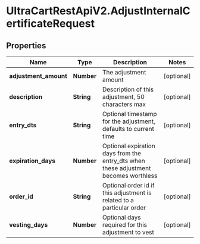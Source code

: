 # UltraCartRestApiV2.AdjustInternalCertificateRequest

## Properties
Name | Type | Description | Notes
------------ | ------------- | ------------- | -------------
**adjustment_amount** | **Number** | The adjustment amount | [optional] 
**description** | **String** | Description of this adjustment, 50 characters max | [optional] 
**entry_dts** | **String** | Optional timestamp for the adjustment, defaults to current time | [optional] 
**expiration_days** | **Number** | Optional expiration days from the entry_dts when these adjustment becomes worthless | [optional] 
**order_id** | **String** | Optional order id if this adjustment is related to a particular order | [optional] 
**vesting_days** | **Number** | Optional days required for this adjustment to vest | [optional] 


